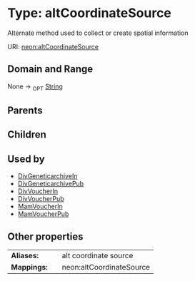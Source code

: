 
# Type: altCoordinateSource


Alternate method used to collect or create spatial information

URI: [neon:altCoordinateSource](https://data.neonscience.org/altCoordinateSource)


## Domain and Range

None ->  <sub>OPT</sub> [String](types/String.md)

## Parents


## Children


## Used by

 * [DivGeneticarchiveIn](DivGeneticarchiveIn.md)
 * [DivGeneticarchivePub](DivGeneticarchivePub.md)
 * [DivVoucherIn](DivVoucherIn.md)
 * [DivVoucherPub](DivVoucherPub.md)
 * [MamVoucherIn](MamVoucherIn.md)
 * [MamVoucherPub](MamVoucherPub.md)

## Other properties

|  |  |  |
| --- | --- | --- |
| **Aliases:** | | alt coordinate source |
| **Mappings:** | | neon:altCoordinateSource |

